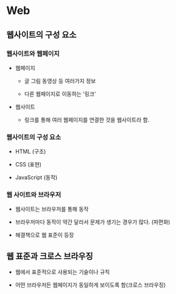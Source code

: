 # Web

## 웹사이트의 구성 요소

### 웹사이트와 웹페이지

- 웹페이지

    - 글 그림 동영상 등 여러가지 정보

    - 다른 웹페이지로 이동하는 '링크'

- 웹사이트

    - 링크를 통해 여러 웹페이지를 연결한 것을 웹사이트라 함.

### 웹사이트의 구성 요소

- HTML (구조)

- CSS (표현)

- JavaScript (동작)

### 웹 사이트와 브라우저

- 웹사이트는 브라우저를 통해 동작

- 브라우저마다 동작이 약간 달라서 문제가 생기는 경우가 많다. (파편화)

- 해결책으로 웹 표준이 등장

## 웹 표준과 크로스 브라우징

- 웹에서 표준적으로 사용되는 기술이나 규칙

- 어떤 브라우저든 웹페이지가 동일하게 보이도록 함(크로스 브라우징)